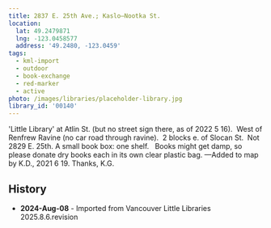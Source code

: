 ```yaml
---
title: 2837 E. 25th Ave.; Kaslo—Nootka St.
location:
  lat: 49.2479871
  lng: -123.0458577
  address: '49.2480, -123.0459'
tags:
  - kml-import
  - outdoor
  - book-exchange
  - red-marker
  - active
photo: /images/libraries/placeholder-library.jpg
library_id: '00140'
---
```

'Little Library' at Atlin St. (but no street sign there, as of 2022 5 16).  West of Renfrew Ravine (no car road through ravine).  
2 blocks e. of Slocan St.  Not 2829 E. 25th.
A small book box: one shelf.  
Books might get damp, so please donate dry books each in its own clear plastic bag.
—Added to map by K.D., 2021 6 19. Thanks, K.G.

## History
- **2024-Aug-08** - Imported from Vancouver Little Libraries 2025.8.6.revision
